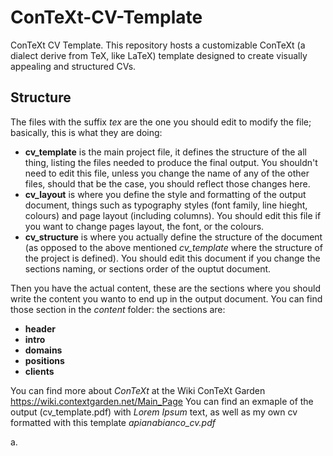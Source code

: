 # ConTeXt-CV-Template
ConTeXt CV Template. This repository hosts a customizable ConTeXt (a dialect derive from TeX, like LaTeX) template designed to create visually appealing and structured CVs.

## Structure
The files with the suffix *tex* are the one you should edit to modify the file; basically, this is what they are doing:

- **cv_template** is the main project file, it defines the structure of the all thing, listing the files needed to produce the final output. You shouldn't need to edit this file, unless you change the name of any of the other files, should that be the case, you should reflect those changes here.
- **cv_layout** is where you define the style and formatting of the output document, things such as typography styles (font family, line hieght, colours) and page layout (including columns). You should edit this file if you want to change pages layout, the font, or the colours.
- **cv_structure** is where you actually define the structure of the document (as opposed to the above mentioned *cv_template* where the structure of the project is defined). You should edit this document if you change the sections naming, or sections order of the ouptut document.

Then you have the actual content, these are the sections where you should write the content you wanto to end up in the output document. You can find those section in the *content* folder: the sections are:

- **header**
- **intro**
- **domains**
- **positions**
- **clients**

You can find more about *ConTeXt* at the Wiki ConTeXt Garden https://wiki.contextgarden.net/Main_Page
You can find an exmaple of the output (cv_template.pdf) with *Lorem Ipsum* text, as well as my own cv formatted with this template *apianabianco_cv.pdf*

a.

